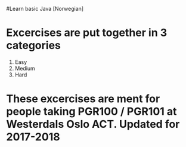 #Learn basic Java [Norwegian]

# Excercises are put together in 3 categories
1. Easy
2. Medium
3. Hard

# These excercises are ment for people taking PGR100 / PGR101 at Westerdals Oslo ACT. Updated for 2017-2018
